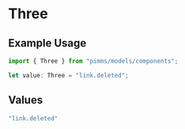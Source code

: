 # Three

## Example Usage

```typescript
import { Three } from "pimms/models/components";

let value: Three = "link.deleted";
```

## Values

```typescript
"link.deleted"
```